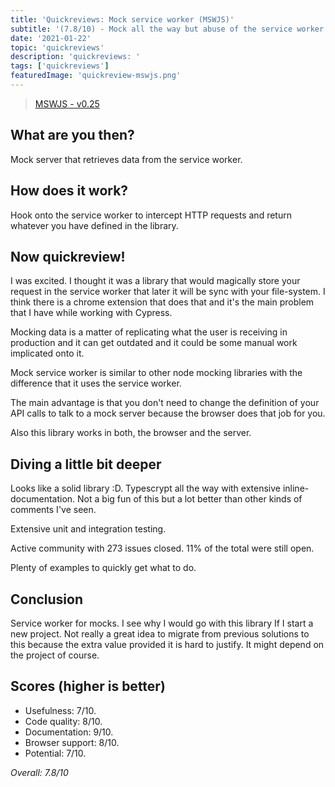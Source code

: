 ```yaml
---
title: 'Quickreviews: Mock service worker (MSWJS)'
subtitle: '(7.8/10) - Mock all the way but abuse of the service worker'
date: '2021-01-22'
topic: 'quickreviews'
description: 'quickreviews: '
tags: ['quickreviews']
featuredImage: 'quickreview-mswjs.png'
---
```


> [MSWJS - v0.25](https://mswjs.io/docs/)

## What are you then?

Mock server that retrieves data from the service worker.

## How does it work?

Hook onto the service worker to intercept HTTP requests and return whatever you have defined in the library.

## Now quickreview!

I was excited. I thought it was a library that would magically store your request in the service worker that later it will be sync with your file-system. I think there is a chrome extension that does that and it's the main problem that I have while working with Cypress.

Mocking data is a matter of replicating what the user is receiving in production and it can get outdated and it could be some manual work implicated onto it.

Mock service worker is similar to other node mocking libraries with the difference that it uses the service worker.

The main advantage is that you don't need to change the definition of your API calls to talk to a mock server because the browser does that job for you.

Also this library works in both, the browser and the server.

## Diving a little bit deeper

Looks like a solid library :D. Typescrypt all the way with extensive inline-documentation. Not a big fun of this but a lot better than other kinds of comments I've seen.

Extensive unit and integration testing.

Active community with 273 issues closed. 11% of the total were still open.

Plenty of examples to quickly get what to do.

## Conclusion

Service worker for mocks. I see why I would go with this library If I start a new project. Not really a great idea to migrate from previous solutions to this because the extra value provided it is hard to justify. It might depend on the project of course.

## Scores (higher is better)

- Usefulness: 7/10.
- Code quality: 8/10.
- Documentation: 9/10.
- Browser support: 8/10.
- Potential: 7/10.

_Overall: 7.8/10_

